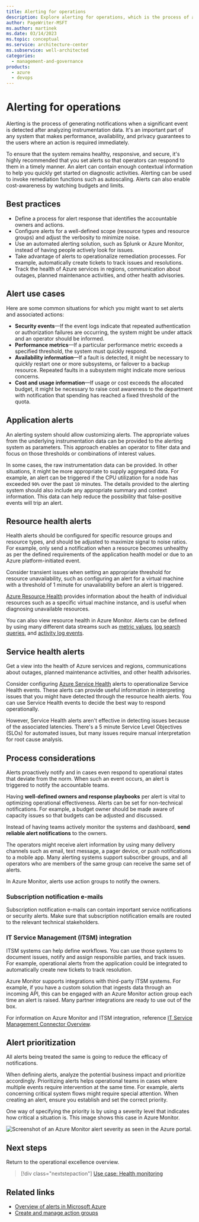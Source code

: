 ```yaml
---
title: Alerting for operations
description: Explore alerting for operations, which is the process of analyzing the monitoring and instrumentation data and generating a notification if a significant event is detected.
author: PageWriter-MSFT
ms.author: martinek
ms.date: 03/14/2023
ms.topic: conceptual
ms.service: architecture-center
ms.subservice: well-architected
categories:
  - management-and-governance
products:
  - azure
  - devops
---
```


# Alerting for operations

Alerting is the process of generating notifications when a significant event is detected after analyzing instrumentation data. It's an important part of any system that makes performance, availability, and privacy guarantees to the users where an action is required immediately.

To ensure that the system remains healthy, responsive, and secure, it's highly recommended that you set alerts so that operators can respond to them in a timely manner. An alert can contain enough contextual information to help you quickly get started on diagnostic activities. Alerting can be used to invoke remediation functions such as autoscaling. Alerts can also enable cost-awareness by watching budgets and limits.

## Best practices

- Define a process for alert response that identifies the accountable owners and actions.
- Configure alerts for a well-defined scope (resource types and resource groups) and adjust the verbosity to minimize noise. 
- Use an automated alerting solution, such as Splunk or Azure Monitor, instead of having people actively look for issues.
- Take advantage of alerts to operationalize remediation processes. For example, automatically create tickets to track issues and resolutions.
- Track the health of Azure services in regions, communication about outages, planned maintenance activities, and other health advisories.

## Alert use cases

Here are some common situations for which you might want to set alerts and associated actions:

- **Security events**&mdash;If the event logs indicate that repeated authentication or authorization failures are occurring, the system might be under attack and an operator should be informed.
- **Performance metrics**&mdash;If a particular performance metric exceeds a specified threshold, the system must quickly respond. 
- **Availability information**&mdash;If a fault is detected, it might be necessary to quickly restart one or more subsystems, or failover to a backup resource. Repeated faults in a subsystem might indicate more serious concerns.
- **Cost and usage information**&mdash;If usage or cost exceeds the allocated budget, it might be necessary to raise cost awareness to the department with notification that spending has reached a fixed threshold of the quota.


## Application alerts

An alerting system should allow customizing alerts. The appropriate values from the underlying instrumentation data can be provided to the alerting system as parameters. This approach enables an operator to filter data and focus on those thresholds or combinations of interest values. 

In some cases, the raw instrumentation data can be provided. In other situations, it might be more appropriate to supply aggregated data. For example, an alert can be triggered if the CPU utilization for a node has exceeded `90%` over the past `10` minutes. The details provided to the alerting system should also include any appropriate summary and context information. This data can help reduce the possibility that false-positive events will trip an alert.

## Resource health alerts

Health alerts should be configured for specific resource groups and resource types, and should be adjusted to maximize signal to noise ratios. For example, only send a notification when a resource becomes unhealthy as per the defined requirements of the application health model or due to an Azure platform-initiated event. 

Consider transient issues when setting an appropriate threshold for resource unavailability, such as configuring an alert for a virtual machine with a threshold of 1 minute for unavailability before an alert is triggered.

[Azure Resource Health](/azure/service-health/resource-health-overview) provides information about the health of individual resources such as a specific virtual machine instance, and is useful when diagnosing unavailable resources.

You can also view resource health in Azure Monitor. Alerts can be defined by using many different data streams such as [metric values](/azure/azure-monitor/platform/alerts-metric-overview), [log search queries](/azure/azure-monitor/platform/alerts-unified-log), and [activity log events](/azure/azure-monitor/platform/activity-log-alerts).

## Service health alerts

Get a view into the health of Azure services and regions, communications about outages, planned maintenance activities, and other health advisories.

Consider configuring [Azure Service Health](/azure/service-health/overview) alerts to operationalize Service Health events. These alerts can provide useful information in interpreting issues that you might have detected through the resource health alerts. You can use Service Health events to decide the best way to respond operationally.

However, Service Health alerts aren't effective in detecting issues because of the associated latencies. There's a 5 minute Service Level Objectives (SLOs) for automated issues, but many issues require manual interpretation for root cause analysis.

## Process considerations

Alerts proactively notify and in cases even respond to operational states that deviate from the norm. When such an event occurs, an alert is triggered to notify the accountable teams. 

Having **well-defined owners and response playbooks** per alert is vital to optimizing operational effectiveness. Alerts can be set for non-technical notifications. For example, a budget owner should be made aware of capacity issues so that budgets can be adjusted and discussed.

Instead of having teams actively monitor the systems and dashboard, **send reliable alert notifications** to the owners. 

The operators might receive alert information by using many delivery channels such as email, text message, a pager device, or push notifications to a mobile app. Many alerting systems support subscriber groups, and all operators who are members of the same group can receive the same set of alerts.

In Azure Monitor, alerts use action groups to notify the owners. 

### Subscription notification e-mails

Subscription notification e-mails can contain important service notifications or security alerts. Make sure that subscription notification emails are routed to the relevant technical stakeholders.

### IT Service Management (ITSM) integration

ITSM systems can help define workflows. You can use those systems to document issues, notify and assign responsible parties, and track issues. For example, operational alerts from the application could be integrated to automatically create new tickets to track resolution.

Azure Monitor supports integrations with third-party ITSM systems. For example, if you have a custom solution that ingests data through an incoming API, this can be engaged with an Azure Monitor action group each time an alert is raised. Many partner integrations are ready to use out of the box.

For information on Azure Monitor and ITSM integration, reference [IT Service Management Connector Overview](/azure/azure-monitor/platform/itsmc-overview).

## Alert prioritization

All alerts being treated the same is going to reduce the efficacy of notifications.  

When defining alerts, analyze the potential business impact and prioritize accordingly. Prioritizing alerts helps operational teams in cases where multiple events require intervention at the same time. For example, alerts concerning critical system flows might require special attention. When creating an alert, ensure you establish and set the correct priority.

One way of specifying the priority is by using a severity level that indicates how critical a situation is. This image shows this case in Azure Monitor.

![Screenshot of an Azure Monitor alert severity as seen in the Azure portal.](../devops/alert-severity.png)


## Next steps

Return to the operational excellence overview.

> [!div class="nextstepaction"]
> [Use case: Health monitoring](./health-monitoring.md)

## Related links

- [Overview of alerts in Microsoft Azure](/azure/azure-monitor/platform/alerts-overview)
- [Create and manage action groups](/azure/azure-monitor/platform/action-groups)
